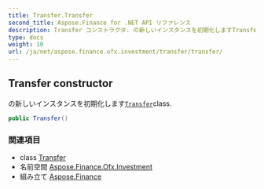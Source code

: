 ```yaml
---
title: Transfer.Transfer
second_title: Aspose.Finance for .NET API リファレンス
description: Transfer コンストラクタ. の新しいインスタンスを初期化しますTransferclass.
type: docs
weight: 10
url: /ja/net/aspose.finance.ofx.investment/transfer/transfer/
---
```

## Transfer constructor

の新しいインスタンスを初期化します[`Transfer`](../)class.

```csharp
public Transfer()
```

### 関連項目

* class [Transfer](../)
* 名前空間 [Aspose.Finance.Ofx.Investment](../../transfer/)
* 組み立て [Aspose.Finance](../../../)


